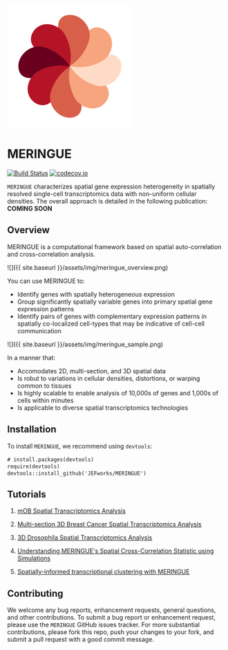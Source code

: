 ![](tools/img/meringue_logo.svg)
# MERINGUE

[![Build Status](https://travis-ci.org/JEFworks/MERingue.svg?branch=master)](https://travis-ci.org/JEFworks/MERingue)
[![codecov.io](https://codecov.io/github/JEFworks/MERingue/coverage.svg?branch=master)](https://codecov.io/github/JEFworks/MERingue?branch=master)

`MERINGUE` characterizes spatial gene expression heterogeneity in spatially resolved single-cell transcriptomics data with non-uniform cellular densities. The overall approach is detailed in the following publication: **COMING SOON**

## Overview

MERINGUE is a computational framework based on spatial auto-correlation and cross-correlation analysis. 

![]({{ site.baseurl }}/assets/img/meringue_overview.png)

You can use MERINGUE to:

- Identify genes with spatially heterogeneous expression
- Group significantly spatially variable genes into primary spatial gene expression patterns
- Identify pairs of genes with complementary expression patterns in spatially co-localized cell-types that may be indicative of cell-cell communication

![]({{ site.baseurl }}/assets/img/meringue_sample.png)

In a manner that:

- Accomodates 2D, multi-section, and 3D spatial data
- Is robut to variations in cellular densities, distortions, or warping common to tissues
- Is highly scalable to enable analysis of 10,000s of genes and 1,000s of cells within minutes
- Is applicable to diverse spatial transcriptomics technologies


## Installation

To install `MERINGUE`, we recommend using `devtools`:
```
# install.packages(devtools)
require(devtools)
devtools::install_github('JEFworks/MERINGUE')
```
## Tutorials

1. [mOB Spatial Transcriptomics Analysis](mOB_analysis)

2. [Multi-section 3D Breast Cancer Spatial Transcriptomics Analysis](BCL_analysis)

3. [3D Drosophila Spatial Transcriptomics Analysis](drosophila_3D_analysis)

4. [Understanding MERINGUE's Spatial Cross-Correlation Statistic using Simulations](simulation)

5. [Spatially-informed transcriptional clustering with MERINGUE](spatial_clustering)

## Contributing

We welcome any bug reports, enhancement requests, general questions, and other contributions. To submit a bug report or enhancement request, please use the `MERINGUE` GitHub issues tracker. For more substantial contributions, please fork this repo, push your changes to your fork, and submit a pull request with a good commit message.
